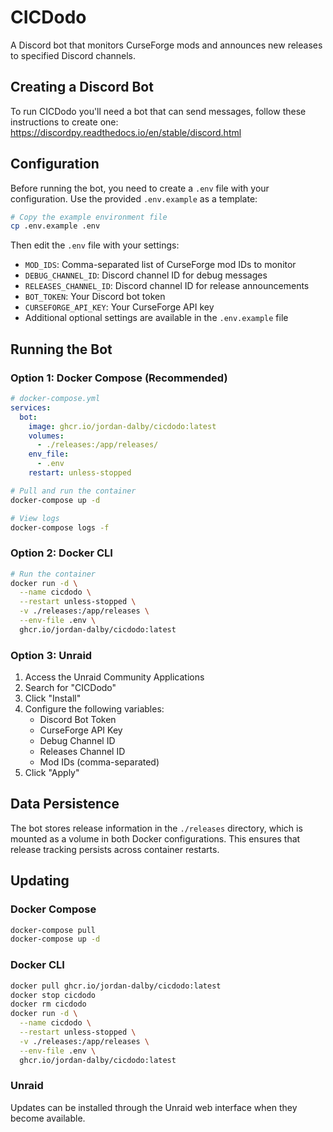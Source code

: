 # CICDodo

A Discord bot that monitors CurseForge mods and announces new releases to specified Discord channels.

## Creating a Discord Bot

To run CICDodo you'll need a bot that can send messages, follow these instructions to create one:
https://discordpy.readthedocs.io/en/stable/discord.html

## Configuration

Before running the bot, you need to create a `.env` file with your configuration. Use the provided `.env.example` as a template:

```bash
# Copy the example environment file
cp .env.example .env
```

Then edit the `.env` file with your settings:

- `MOD_IDS`: Comma-separated list of CurseForge mod IDs to monitor
- `DEBUG_CHANNEL_ID`: Discord channel ID for debug messages
- `RELEASES_CHANNEL_ID`: Discord channel ID for release announcements
- `BOT_TOKEN`: Your Discord bot token
- `CURSEFORGE_API_KEY`: Your CurseForge API key
- Additional optional settings are available in the `.env.example` file

## Running the Bot

### Option 1: Docker Compose (Recommended)

```yaml
# docker-compose.yml
services:
  bot:
    image: ghcr.io/jordan-dalby/cicdodo:latest
    volumes:
      - ./releases:/app/releases/
    env_file:
      - .env
    restart: unless-stopped
```

```bash
# Pull and run the container
docker-compose up -d

# View logs
docker-compose logs -f
```

### Option 2: Docker CLI

```bash
# Run the container
docker run -d \
  --name cicdodo \
  --restart unless-stopped \
  -v ./releases:/app/releases \
  --env-file .env \
  ghcr.io/jordan-dalby/cicdodo:latest
```

### Option 3: Unraid

1. Access the Unraid Community Applications
2. Search for "CICDodo"
3. Click "Install"
4. Configure the following variables:
   - Discord Bot Token
   - CurseForge API Key
   - Debug Channel ID
   - Releases Channel ID
   - Mod IDs (comma-separated)
5. Click "Apply"

## Data Persistence

The bot stores release information in the `./releases` directory, which is mounted as a volume in both Docker configurations. This ensures that release tracking persists across container restarts.

## Updating

### Docker Compose
```bash
docker-compose pull
docker-compose up -d
```

### Docker CLI
```bash
docker pull ghcr.io/jordan-dalby/cicdodo:latest
docker stop cicdodo
docker rm cicdodo
docker run -d \
  --name cicdodo \
  --restart unless-stopped \
  -v ./releases:/app/releases \
  --env-file .env \
  ghcr.io/jordan-dalby/cicdodo:latest
```

### Unraid
Updates can be installed through the Unraid web interface when they become available.
